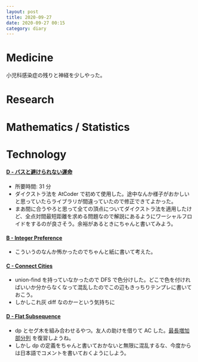 ```yaml
---
layout: post
title: 2020-09-27
date: 2020-09-27 00:15
category: diary
---
```


# Medicine
小児科感染症の残りと神経を少しやった。

# Research

# Mathematics / Statistics

# Technology

#### [D - バスと避けられない運命](https://atcoder.jp/contests/abc012/tasks/abc012_4)
- 所要時間: 31 分
- ダイクストラ法を AtCoder で初めて使用した。途中なんか様子がおかしいと思っていたらライブラリが間違っていたので修正できてよかった。
- まあ間に合うやろと思って全ての頂点についてダイクストラ法を適用したけど、全点対間最短距離を求める問題なので解説にあるようにワーシャルフロイドをするのが良さそう。余裕があるときにちゃんと書いてみよう。

#### [B - Integer Preference](https://atcoder.jp/contests/abl/tasks/abl_b)
- こういうのなんか怖かったのでちゃんと紙に書いて考えた。

#### [C - Connect Cities](https://atcoder.jp/contests/abl/tasks/abl_c)
- union-find を持っていなかったので DFS で色分けした。どこで色を付ければいいか分からなくなって混乱したのでこの辺もきっちりテンプレに書いておこう。
- しかしこれ灰 diff なのかーという気持ちに

#### [D - Flat Subsequence](https://atcoder.jp/contests/abl/tasks/abl_d)
- dp とセグ木を組み合わせるやつ。友人の助けを借りて AC した。[最長増加部分列](https://onlinejudge.u-aizu.ac.jp/problems/DPL_1_D) を復習しようね。
- しかし dp の定義をちゃんと書いておかないと無限に混乱するな、今度からは日本語でコメントを書いておくようにしよう。